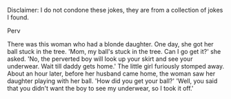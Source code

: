 Disclaimer: I do not condone these jokes, they are from a collection of jokes I found.

Perv

There was this woman who had a blonde daughter. One day, she got her ball stuck in the tree.
'Mom, my ball's stuck in the tree. Can I go get it?' she asked.
'No, the perverted boy will look up your skirt and see your underwear. Wait till daddy gets home.'
The little girl furiously stomped away.
About an hour later, before her husband came home, the woman saw her daughter playing with her ball. 
'How did you get your ball?'
'Well, you said that you didn't want the boy to see my underwear, so I took it off.'

